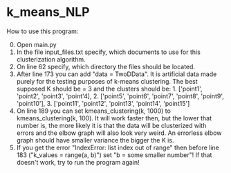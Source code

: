 # k_means_NLP

How to use this program:

0. Open main.py
1. In the file input_files.txt specify, which documents to use for this clusterization algorithm.
2. On line 62 specify, which directory the files should be located.
3. After line 173 you can add "data = TwoDData". It is artificial data made purely for the testing purposes of k-means clustering. The best supposed K should be = 3 and the clusters should be: 1. ['point1', 'point2', 'point3', 'point'4], 2. ['point5', 'point6', 'point7', 'point8', 'point9', 'point10'], 3. ['point11', 'point12', 'point13', 'point14', 'point15']
4. On line 189 you can set kmeans_clustering(k, 1000) to kmeans_clustering(k, 100). It will work faster then, but the lower that number is, the more likely it is that the data will be clusterized with errors and the elbow graph will also look very weird. An errorless elbow graph should have smaller variance the bigger the K is.
5. If you get the error "IndexError: list index out of range" then before line 183 ("k_values = range(a, b)") set "b = some smaller number"! If that doesn't work, try to run the program again!
